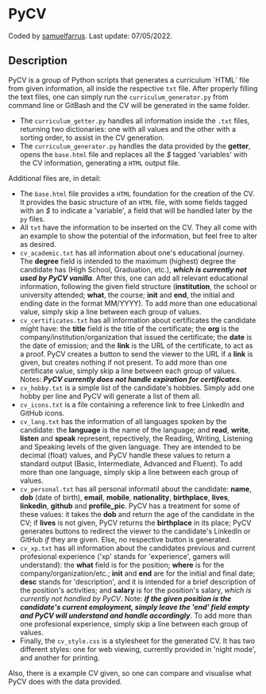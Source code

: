 # PyCV

Coded by [samuelfarrus](https://github.com/samuelfarrus). Last update: 07/05/2022.

## Description

PyCV is a group of Python scripts that generates a curriculum ´HTML´ file from given information, all inside the respective `txt` file. After properly filling the text files, one can simply run the `curriculum_generator.py` from command line or GitBash and the CV will be generated in the same folder.

* The `curriculum_getter.py` handles all information inside the `.txt` files, returning two dictionaries: one with all values and the other with a sorting order, to assist in the CV generation.
* The `curriculum_generator.py` handles the data provided by the **getter**, opens the `base.html` file and replaces all the *$* tagged 'variables' with the CV information, generating a `HTML` output file.

Additional files are, in detail:

* The `base.html` file provides a `HTML` foundation for the creation of the CV. It provides the basic structure of an `HTML` file, with some fields tagged with an *$* to indicate a 'variable', a field that will be handled later by the `py` files.
* All `txt` have the information to be inserted on the CV. They all come with an example to show the potential of the information, but feel free to alter as desired.
* `cv_academic.txt` has all information about one's educational journey. The **degree** field is intended to the maximum (highest) degree the candidate has (High School, Graduation, etc.), ***which is currently not used by PyCV vanilla***. After this, one can add all relevant educational information, following the given field structure (**institution**, the school or university attended; **what**, the course; **init** and **end**, the initial and ending date in the format MM/YYYY). To add more than one educational value, simply skip a line between each group of values.
* `cv_certificates.txt` has all information about certificates the candidate might have: the **title** field is the title of the certificate; the **org** is the company/institution/organization that issued the certificate; the **date** is the date of emission; and the **link** is the URL of the certificate, to act as a proof. PyCV creates a button to send the viewer to the URL if a **link** is given, but creates nothing if not present. To add more than one certificate value, simply skip a line between each group of values. Notes: ***PyCV currently does not handle expiration for certificates***.
* `cv_hobby.txt` is a simple list of the candidate's hobbies. Simply add one hobby per line and PyCV will generate a list of them all.
* `cv_icons.txt` is a file containing a reference link to free LinkedIn and GitHub icons.
* `cv_lang.txt` has the information of all languages spoken by the candidate: the **language** is the name of the language; and **read**, **write**, **listen** and **speak** represent, repectively, the Reading, Writing, Listening and Speaking levels of the given language. They are intended to be decimal (float) values, and PyCV handle these values to return a standard output (Basic, Intermediate, Advanced and Fluent). To add more than one language, simply skip a line between each group of values.
* `cv_personal.txt` has all personal informatil about the candidate: **name**, **dob** (date of birth), **email**, **mobile**, **nationality**, **birthplace**, **lives**, **linkedin**, **github** and **profile_pic**. PyCV has a treatment for some of these values: it takes the **dob** and return the age of the candidate in the CV; if **lives** is not given, PyCV returns the **birthplace** in its place; PyCV generates buttons to redirect the viewer to the candidate's LinkedIn or GitHub *if* they are given. Else, no respective button is generated.
* `cv_xp.txt` has all information about the candidates previous and current profesional experience ('xp' stands for 'experience', gamers will understand): the **what** field is for the position; **where** is for the company/organization/etc.; **init** and **end** are for the initial and final date; **desc** stands for 'description', and it is intended for a brief description of the position's activities; and **salary** is for the position's salary, *which is currently not handled by PyCV*. Note: ***if the given position is the candidate's current employment, simply leave the 'end' field empty and PyCV will understand and handle accordingly***. To add more than one profesional experience, simply skip a line between each group of values.
* Finally, the `cv_style.css` is a stylesheet for the generated CV. It has two different styles: one for web viewing, currently provided in 'night mode', and another for printing.

Also, there is a example CV given, so one can compare and visualise what PyCV does with the data provided.
